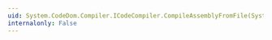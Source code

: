 ```yaml
---
uid: System.CodeDom.Compiler.ICodeCompiler.CompileAssemblyFromFile(System.CodeDom.Compiler.CompilerParameters,System.String)
internalonly: False
---
```

